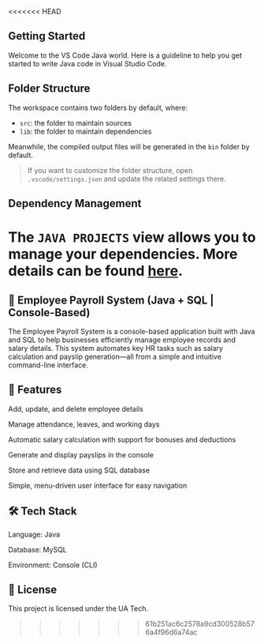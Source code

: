 <<<<<<< HEAD
## Getting Started

Welcome to the VS Code Java world. Here is a guideline to help you get started to write Java code in Visual Studio Code.

## Folder Structure

The workspace contains two folders by default, where:

- `src`: the folder to maintain sources
- `lib`: the folder to maintain dependencies

Meanwhile, the compiled output files will be generated in the `bin` folder by default.

> If you want to customize the folder structure, open `.vscode/settings.json` and update the related settings there.

## Dependency Management

The `JAVA PROJECTS` view allows you to manage your dependencies. More details can be found [here](https://github.com/microsoft/vscode-java-dependency#manage-dependencies).
=======
<h2>🧾 Employee Payroll System (Java + SQL | Console-Based)</h2>

The Employee Payroll System is a console-based application built with Java and SQL to help businesses efficiently manage employee records and salary details. This system automates key HR tasks such as salary calculation and payslip generation—all from a simple and intuitive command-line interface.

<h2>🚀 Features</h2>

Add, update, and delete employee details

Manage attendance, leaves, and working days

Automatic salary calculation with support for bonuses and deductions

Generate and display payslips in the console

Store and retrieve data using SQL database

Simple, menu-driven user interface for easy navigation

<h2>🛠️ Tech Stack</h2>

Language: Java

Database: MySQL 

Environment: Console (CLI)

<h2>📄 License</h2>

This project is licensed under the UA Tech.

>>>>>>> 61b251ac6c2578a9cd300528b576a4f96d6a74ac
